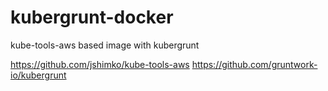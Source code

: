# kubergrunt-docker

kube-tools-aws based image with kubergrunt

https://github.com/jshimko/kube-tools-aws
https://github.com/gruntwork-io/kubergrunt
